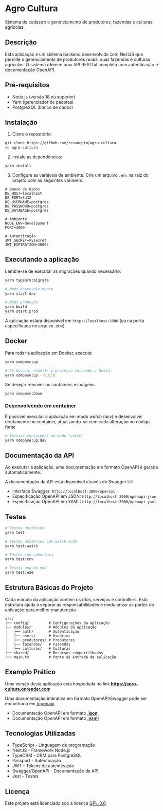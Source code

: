 # Agro Cultura

Sistema de cadastro e gerenciamento de produtores, fazendas e culturas agrícolas.

## Descrição

Esta aplicação é um sistema backend desenvolvido com NestJS que permite o gerenciamento de produtores rurais, suas fazendas e culturas agrícolas. O sistema oferece uma API RESTful completa com autenticação e documentação OpenAPI.

## Pré-requisitos

- Node.js (versão 18 ou superior)
- Yarn (gerenciador de pacotes)
- PostgreSQL (banco de dados)

## Instalação

1. Clone o repositório:

```bash
git clone https://github.com/renancpin/agro-cultura
cd agro-cultura
```

2. Instale as dependências:

```bash
yarn install
```

3. Configure as variáveis de ambiente:
   Crie um arquivo `.env` na raiz do projeto com as seguintes variáveis:

```env
# Banco de Dados
DB_HOST=localhost
DB_PORT=5432
DB_USERNAME=postgres
DB_PASSWORD=postgres
DB_DATABASE=postgres

# Ambiente
NODE_ENV=development
PORT=3000

# Autenticação
JWT_SECRET=mysecret
JWT_EXPIRATION=3600s
```

## Executando a aplicação

Lembre-se de executar as migrações quando necessário:

```bash
yarn typeorm:migrate
```

```bash
# Modo desenvolvimento
yarn start:dev

# Modo produção
yarn build
yarn start:prod
```

A aplicação estará disponível em `http://localhost:3000` (ou na porta especificada no arquivo .env).

## **Docker**

Para rodar a aplicação em Docker, execute:

```bash
yarn compose:up

# Se desejar repetir o processo forçando o build:
yarn compose:up --build
```

Se desejar remover os containers e imagens:

```bash
yarn compose:down
```

### Desenvolvendo em container

É possível executar a aplicação em modo _watch_ (_dev_) e desenvolver diretamente no container, atualizando-se com cada alteração no código-fonte

```bash
# Iniciar containers em modo "watch"
yarn compose:up:dev
```

## Documentação da API

Ao executar a aplicação, uma documentação em formato OpenAPI é gerada automaticamente.

A documentação da API está disponível através do Swagger UI:

- Interface Swagger: `http://localhost:3000/openapi`
- Especificação OpenAPI em JSON: `http://localhost:3000/openapi-json`
- Especificação OpenAPI em YAML: `http://localhost:3000/openapi-yaml`

## Testes

```bash
# Testes unitários
yarn test

# Testes unitários com watch mode
yarn test:watch

# Testes com cobertura
yarn test:cov

# Testes end-to-end
yarn test:e2e
```

## Estrutura Básicas do Projeto

Cada módulo da aplicação contém os dtos, serviços e controllers. Esta estrutura ajuda a separar as responsabilidades e modularizar as partes da aplicação para melhor manutenção

```
src/
├── config/         # Configurações da aplicação
├── modules/        # Módulos da aplicação
│   ├── auth/       # Autenticação
│   ├── users/      # Usuários
│   ├── produtores/ # Produtores
│   ├── fazendas/   # Fazendas
│   └── culturas/   # Culturas
├── shared/         # Recursos compartilhados
└── main.ts         # Ponto de entrada da aplicação
```

## **Exemplo Prático**

Uma versão desta aplicação está hospedada no link **https://agro-cultura.onrender.com**

Uma documentação interativa em formato OpenAPI/Swagger pode ser encontrada em [/openapi](https://agro-cultura.onrender.com/openapi).

- Documentação OpenAPI em formato [**.json**](https://agro-cultura.onrender.com/openapi-json)
- Documentação OpenAPI em formato [**.yaml**](https://agro-cultura.onrender.com/openapi-yaml)

## Tecnologias Utilizadas

- TypeScript - Linguagem de programação
- NestJS - Framework Node.js
- TypeORM - ORM para PostgreSQL
- Passport - Autenticação
- JWT - Tokens de autenticação
- Swagger/OpenAPI - Documentação da API
- Jest - Testes

## Licença

Este projeto está licenciado sob a licença [GPL-3.0](https://www.gnu.org/licenses/gpl-3.0.html).
